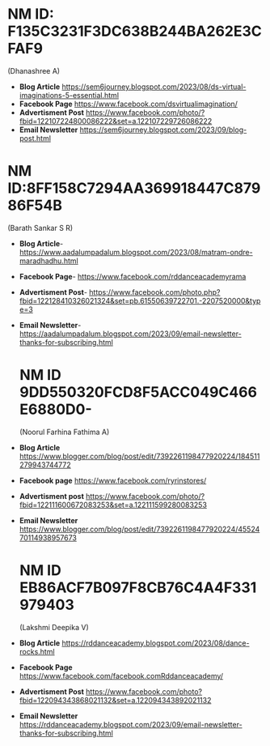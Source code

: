 # NM ID: F135C3231F3DC638B244BA262E3CFAF9
(Dhanashree A)
- __Blog Article__  https://sem6journey.blogspot.com/2023/08/ds-virtual-imaginations-5-essential.html
- __Facebook Page__ https://www.facebook.com/dsvirtualimagination/
- __Advertisment Post__ https://www.facebook.com/photo/?fbid=122107224800086222&set=a.122107229726086222
- __Email Newsletter__ https://sem6journey.blogspot.com/2023/09/blog-post.html


# NM ID:8FF158C7294AA369918447C87986F54B
(Barath Sankar S R)
- __Blog Article__- https://www.aadalumpadalum.blogspot.com/2023/08/matram-ondre-maradhadhu.html
- __Facebook Page__- https://www.facebook.com/rddanceacademyrama
- __Advertisment Post__- https://www.facebook.com/photo.php?fbid=122128410326021324&set=pb.61550639722701.-2207520000&type=3
- __Email Newsletter__- https://aadalumpadalum.blogspot.com/2023/09/email-newsletter-thanks-for-subscribing.html

  # NM ID 9DD550320FCD8F5ACC049C466E6880D0-
  (Noorul Farhina Fathima A)
- __Blog Article__ https://www.blogger.com/blog/post/edit/7392261198477920224/184511279943744772
- __Facebook page__ https://www.facebook.com/ryrinstores/
- __Advertisment post__ https://www.facebook.com/photo/?fbid=122111600672083253&set=a.122111599280083253
- __Email Newsletter__ https://www.blogger.com/blog/post/edit/7392261198477920224/4552470114938957673
  
  # NM ID EB86ACF7B097F8CB76C4A4F331979403
  (Lakshmi Deepika V)
- __Blog Article__ https://rddanceacademy.blogspot.com/2023/08/dance-rocks.html
- __Facebook Page__ https://www.facebook.com/facebook.comRddanceacademy/
- __Advertisment Post__ https://www.facebook.com/photo?fbid=122094343868021132&set=a.122094343892021132
- __Email Newsletter__ https://rddanceacademy.blogspot.com/2023/09/email-newsletter-thanks-for-subscribing.html


